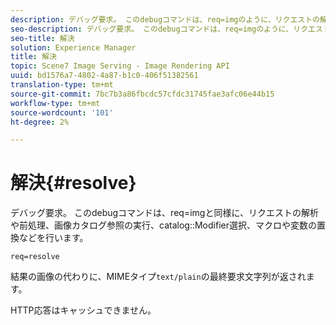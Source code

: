 ```yaml
---
description: デバッグ要求。 このdebugコマンドは、req=imgのように、リクエストの解析と前処理、画像カタログ参照の実行、カタログ修飾子の選択、マクロや変数の置換などを行います。
seo-description: デバッグ要求。 このdebugコマンドは、req=imgのように、リクエストの解析と前処理、画像カタログ参照の実行、カタログ修飾子の選択、マクロや変数の置換などを行います。
seo-title: 解決
solution: Experience Manager
title: 解決
topic: Scene7 Image Serving - Image Rendering API
uuid: bd1576a7-4802-4a87-b1c0-406f51382561
translation-type: tm+mt
source-git-commit: 7bc7b3a86fbcdc57cfdc31745fae3afc06e44b15
workflow-type: tm+mt
source-wordcount: '101'
ht-degree: 2%

---
```



# 解決{#resolve}

デバッグ要求。 このdebugコマンドは、req=imgと同様に、リクエストの解析や前処理、画像カタログ参照の実行、catalog::Modifier選択、マクロや変数の置換などを行います。

`req=resolve`

結果の画像の代わりに、MIMEタイプ`text/plain`の最終要求文字列が返されます。

HTTP応答はキャッシュできません。
